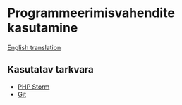 # Programmeerimisvahendite kasutamine

[English translation](pvk/README.en.md)

## Kasutatav tarkvara
- [PHP Storm](https://www.jetbrains.com/phpstorm/)
- [Git](https://git-scm.com/)